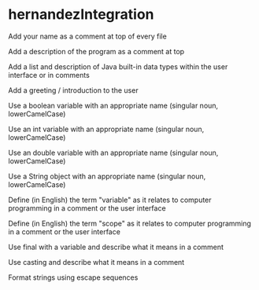 # hernandezIntegration

Add your name as a comment at top of every file

Add a description of the program as a comment at top

Add a list and description of Java built-in data types within the user interface or in comments

Add a greeting / introduction to the user

Use a boolean variable with an appropriate name  (singular noun, lowerCamelCase)

Use an int variable with an appropriate name (singular noun, lowerCamelCase)

Use an double variable with an appropriate name (singular noun, lowerCamelCase)

Use a String object with an appropriate name (singular noun, lowerCamelCase)

Define (in English) the term "variable" as it relates to computer programming in a comment or the user interface

Define (in English) the term "scope" as it relates to computer programming in a comment or the user interface

Use final with a variable and describe what it means in a comment

Use casting and describe what it means in a comment

Format strings using escape sequences

